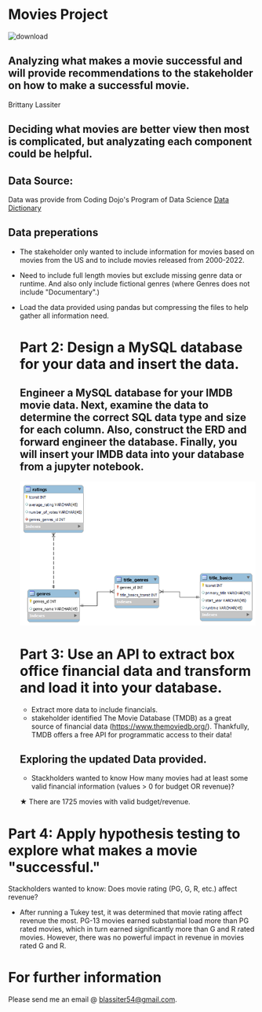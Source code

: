 # Movies Project
![download](https://github.com/brittanymlassiter/Project-2/assets/141593737/2ed3e0e3-9d0a-4e8b-ac9b-83023ea794d3)

## Analyzing what makes a movie successful and will provide recommendations to the stakeholder on how to make a successful movie.

Brittany Lassiter


## **Deciding what movies are better view then most is complicated, but analyzating each component could be helpful.**

## Data Source:
Data was provide from Coding Dojo's Program of Data Science [Data Dictionary](https://www.imdb.com/interfaces/.)

## Data preperations

- The stakeholder only wanted to include information for movies based on movies from the US and to include movies released from 2000-2022.
- Need to include full length movies but exclude missing genre data or runtime. And also only include fictional genres (where Genres does not include "Documentary".)
- Load the data provided using pandas but compressing the files to help gather all information need.

  # Part 2: Design a MySQL database for your data and insert the data.
  
  ## **Engineer a MySQL database for your IMDB movie data. Next, examine the data to determine the correct SQL data type and size for each column. Also, construct the ERD and forward engineer the database. Finally, you will insert your IMDB data into your database from a jupyter notebook.**

  ![png](Data/movies-erd.png)



  # Part 3: Use an API to extract box office financial data and transform and load it into your database.
  - Extract more data to include financials.
  - stakeholder identified The Movie Database (TMDB) as a great source of financial data (https://www.themoviedb.org/). Thankfully, TMDB offers a free API for programmatic access to their data!

  ## Exploring the updated Data provided.
  - Stackholders wanted to know How many movies had at least some valid financial information (values > 0 for budget OR revenue)?
    
  &#9733; There are 1725 movies with valid budget/revenue.

 # Part 4: Apply hypothesis testing to explore what makes a movie "successful."
 Stackholders wanted to know: Does movie rating (PG, G, R, etc.) affect revenue?
 - After running a Tukey test, it was determined that movie rating affect revenue the most. PG-13 movies earned substantial load more than PG rated movies, which in turn earned significantly more than G and R rated movies. However, there was no powerful impact in revenue in movies rated G and R.


# For further information
Please send me an email @ blassiter54@gmail.com.
 

  

